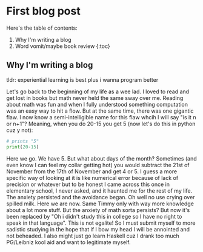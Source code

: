 # First blog post

Here's the table of contents:

1. Why I'm writing a blog
2. Word vomit/maybe book review
{:toc}

## Why I'm writing a blog

tldr: experiential learning is best plus i wanna program better

Let's go back to the beginning of my life as a wee lad. I loved to read and get lost in books but math never held the same sway over me. Reading about math was fun and when I fully understood something computation was an easy way to hit a flow. But at the same time, there was one gigantic flaw. I now know a semi-intelligible name for this flaw whcih I will say "is it n or n+1"? Meaning, when you do 20-15 you get 5 (now let's do this in python cuz y not): 

```python
# prints "5"
print(20-15)
```

Here we go. We have 5. But what about days of the month? Sometimes (and even know I can feel my collar getting hot) you would subtract the 21st of November from the 17th of November and get 4 or 5. I guess a more specific way of looking at it is like numerical error because of lack of precision or whatever but to be honest I came across this once in elementary school, I never asked, and it haunted me for the rest of my life. The anxiety persisted and the avoidance began. Oh well no use crying over spilled milk. Here we are now. Same Timmy only with way more knowledge about a lot more stuff. But the anxiety of math sorta persists? But now it's been replaced by "Oh i didn't study this in college so I have no right to speak in that language". This is not egalite! So I must submit myself to more sadistic studying in the hope that if I bow my head I will be annointed and not beheaded. I also might just go learn Haskell cuz I drank too much PG/Leibniz kool aid and want to legitimate myself.
